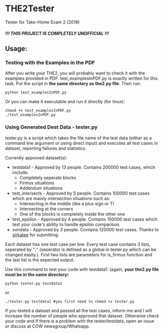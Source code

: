 # THE2Tester
Tester for Take-Home Exam 2 (2018)

##### !!! THIS PROJECT IS COMPLETELY UNOFFICIAL !!!

## Usage:
### Testing with the Examples in the PDF
After you write your THE2, you will probably want to check it with the examples provided in PDF. test_examplesInPDF.py is exactly written for this task.
Put the script in **the same directory as the2.py file**. Then run:
```
python test_examplesInPDF.py 
```
Or you can make it executable and run it directly (for linux):
```
chmod +x test_examplesInPDF.py 
./test_examplesInPDF.py
```
### Using Generated Dest Data - tester.py
tester.py is a script which takes the file name of the test data (either as a command line argument or using direct input) and executes all test cases in dataset, reporting failures and statistics.

Currently approved dataset(s):
* testdata1 - Approved by 13 people. Contains 200000 test cases, which include:
  * Completely seperate blocks
  * Firmus situations
  * Addendum situations
* test_intersects - Approved by 5 people. Contains 100000 test cases which are mainly intersection situations such as:
  * Intersecting in the middle (like a plus sign or T)
  * Intersecting at the corners
  * One of the blocks is completely inside the other one
* test_epsilon - Approved by 4 people. Contains 150000 test cases which test your code's ability to handle epsilon comparison.
* sondata - Approved by 3 people. Contains 120000 test cases. Thanks to [sirkatee](https://github.com/sirkatee) for submitting.

Each dataset has one test case per line. Every test case contains 3 lists, seperated by ";" (seperator is defined as a global in tester.py which can be changed easily.). First two lists are parameters for is_firmus function and the last list is the expected output.

Use this command to test your code with testdata1: (again, **your the2.py file must be in the same directory**) 
```
python tester.py testdata1
```
or
```
./tester.py testdata1 #you first need to chmod +x tester.py 
```
If you tested a dataset and passed all the test cases, inform me and I will increase the number of people who approved that dataset.
Otherwise check your code and if there is a problem with the tester/testdata, open an issue or discuss at COW newsgroup/Whatsapp. 
